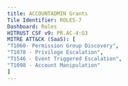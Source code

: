 ```yaml
---
title: ACCOUNTADMIN Grants
Tile Identifier: ROLES-7
Dashboard: Roles
HITRUST CSF v9: PR.AC-4:G3
MITRE ATT&CK (SaaS): [
"T1060- Permission Group Discovery",
"T1078 - Privilege Escalation",
"T1546 - Event Triggered Escalation",
"T1098 - Account Manipulation"
]
---
```


<!-- TODO -->
